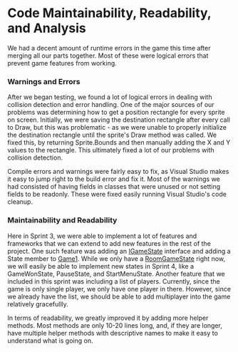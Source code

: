 # Code Maintainability, Readability, and Analysis
We had a decent amount of runtime errors in the game this time after merging all our parts together. Most of these were logical errors that prevent game features from working.

### Warnings and Errors
After we began testing, we found a lot of logical errors in dealing with collision detection and error handling. One of the major sources of our problems was determining how to get a position rectangle for every sprite on screen. Initially, we were saving the destination rectangle after every call to Draw, but this was problematic - as we were unable to properly initialize the destination rectangle until the sprite's Draw method was called. We fixed this, by returning Sprite.Bounds and then manually adding the X and Y values to the rectangle. This ultimately fixed a lot of our problems with collision detection. 

Compile errors and warnings were fairly easy to fix, as Visual Studio makes it easy to jump right to the build error and fix it. Most of the warnings we had consisted of having fields in classes that were unused or not setting fields to be readonly. These were fixed easily running Visual Studio's code cleanup.

### Maintainability and Readability
Here in Sprint 3, we were able to implement a lot of features and frameworks that we can extend to add new features in the rest of the project. One such feature was adding an [IGameState](../../LegendOfZelda/GameLogic/IGameState.cs) interface and adding a State member to [Game1](../../LegendOfZelda/Game1.cs). While we only have a [RoomGameState](../../LegendOfZelda/Rooms/RoomGameState.cs) right now, we will easily be able to implement new states in Sprint 4, like a GameWonState, PauseState, and StartMenuState. Another feature that we included in this sprint was including a list of players. Currently, since the game is only single player, we only have one player in there. However, since we already have the list, we should be able to add multiplayer into the game relatively gracefullly.

In terms of readability, we greatly improved it by adding more helper methods. Most methods are only 10-20 lines long, and, if they are longer, have multiple helper methods with descriptive names to make it easy to understand what is going on.
